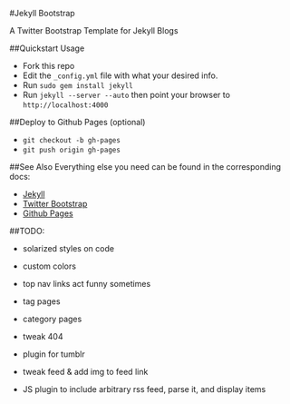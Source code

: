#Jekyll Bootstrap

A Twitter Bootstrap Template for Jekyll Blogs

##Quickstart Usage
- Fork this repo
- Edit the `_config.yml` file with what your desired info.
- Run `sudo gem install jekyll`
- Run `jekyll --server --auto` then point your browser to `http://localhost:4000`

##Deploy to Github Pages (optional)
- `git checkout -b gh-pages`
- `git push origin gh-pages`

##See Also
Everything else you need can be found in the corresponding docs:
- [Jekyll](https://github.com/mojombo/jekyll)
- [Twitter Bootstrap](http://twitter.github.com/bootstrap/)
- [Github Pages](http://help.github.com/pages/)

##TODO:
- solarized styles on code
- custom colors
- top nav links act funny sometimes
- tag pages
- category pages

- tweak 404
- plugin for tumblr
- tweak feed & add img to feed link
- JS plugin to include arbitrary rss feed, parse it, and display items
